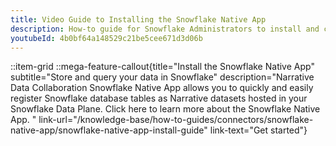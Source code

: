 ```yaml
---
title: Video Guide to Installing the Snowflake Native App
description: How-to guide for Snowflake Administrators to install and configure the Narrative Data Collaboration Snowflake Native App. 
youtubeId: 4b0bf64a148529c21be5cee671d3d06b
---
```


::item-grid
::mega-feature-callout{title="Install the Snowflake Native App" subtitle="Store and query your data in Snowflake" description="Narrative Data Collaboration Snowflake Native App allows you to quickly and easily register Snowflake database tables as Narrative datasets hosted in your Snowflake Data Plane. Click here to learn more about the Snowflake Native App. " link-url="/knowledge-base/how-to-guides/connectors/snowflake-native-app/snowflake-native-app-install-guide" link-text="Get started"}
